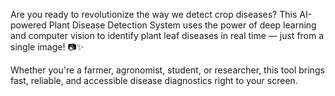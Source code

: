 Are you ready to revolutionize the way we detect crop diseases? This AI-powered Plant Disease Detection System uses the power of deep learning and computer vision to identify plant leaf diseases in real time — just from a single image! 📷✨

Whether you're a farmer, agronomist, student, or researcher, this tool brings fast, reliable, and accessible disease diagnostics right to your screen.


